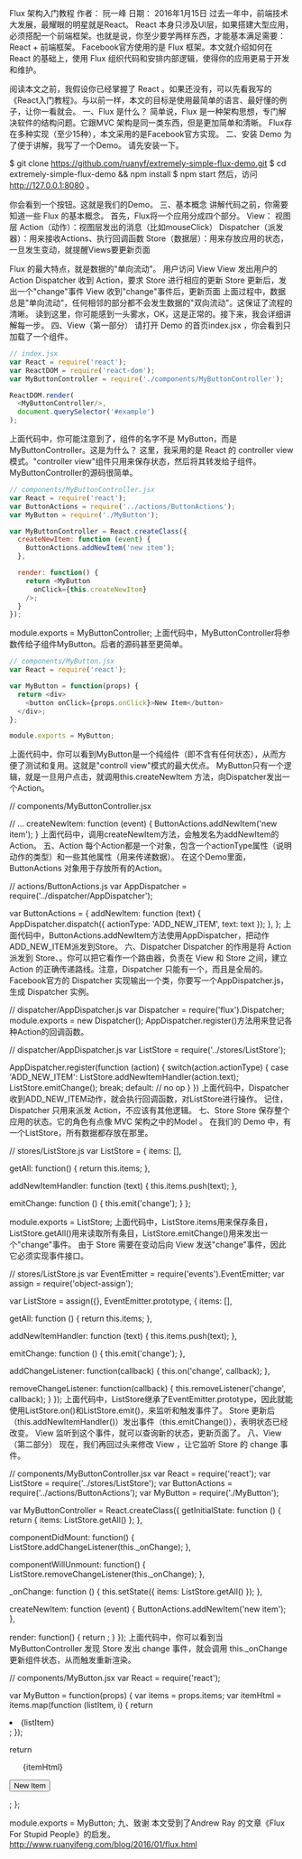 Flux 架构入门教程
作者： 阮一峰
日期： 2016年1月15日
过去一年中，前端技术大发展，最耀眼的明星就是React。
React 本身只涉及UI层，如果搭建大型应用，必须搭配一个前端框架。也就是说，你至少要学两样东西，才能基本满足需要：React + 前端框架。
Facebook官方使用的是 Flux 框架。本文就介绍如何在 React 的基础上，使用 Flux 组织代码和安排内部逻辑，使得你的应用更易于开发和维护。

阅读本文之前，我假设你已经掌握了 React 。如果还没有，可以先看我写的《React入门教程》。与以前一样，本文的目标是使用最简单的语言、最好懂的例子，让你一看就会。
一、Flux 是什么？
简单说，Flux 是一种架构思想，专门解决软件的结构问题。它跟MVC 架构是同一类东西，但是更加简单和清晰。
Flux存在多种实现（至少15种），本文采用的是Facebook官方实现。
二、安装 Demo
为了便于讲解，我写了一个Demo。
请先安装一下。

$ git clone https://github.com/ruanyf/extremely-simple-flux-demo.git
$ cd extremely-simple-flux-demo && npm install
$ npm start
然后，访问 http://127.0.0.1:8080 。

你会看到一个按钮。这就是我们的Demo。
三、基本概念
讲解代码之前，你需要知道一些 Flux 的基本概念。
首先，Flux将一个应用分成四个部分。
View： 视图层
Action（动作）：视图层发出的消息（比如mouseClick）
Dispatcher（派发器）：用来接收Actions、执行回调函数
Store（数据层）：用来存放应用的状态，一旦发生变动，就提醒Views要更新页面

Flux 的最大特点，就是数据的"单向流动"。
用户访问 View
View 发出用户的 Action
Dispatcher 收到 Action，要求 Store 进行相应的更新
Store 更新后，发出一个"change"事件
View 收到"change"事件后，更新页面
上面过程中，数据总是"单向流动"，任何相邻的部分都不会发生数据的"双向流动"。这保证了流程的清晰。
读到这里，你可能感到一头雾水，OK，这是正常的。接下来，我会详细讲解每一步。
四、View（第一部分）
请打开 Demo 的首页index.jsx ，你会看到只加载了一个组件。

```javascript
// index.jsx
var React = require('react');
var ReactDOM = require('react-dom');
var MyButtonController = require('./components/MyButtonController');

ReactDOM.render(
  <MyButtonController/>,
  document.querySelector('#example')
);
```
上面代码中，你可能注意到了，组件的名字不是 MyButton，而是 MyButtonController。这是为什么？
这里，我采用的是 React 的 controller view 模式。"controller view"组件只用来保存状态，然后将其转发给子组件。MyButtonController的源码很简单。

```javascript
// components/MyButtonController.jsx
var React = require('react');
var ButtonActions = require('../actions/ButtonActions');
var MyButton = require('./MyButton');

var MyButtonController = React.createClass({
  createNewItem: function (event) {
    ButtonActions.addNewItem('new item');
  },

  render: function() {
    return <MyButton
      onClick={this.createNewItem}
    />;
  }
});
```

module.exports = MyButtonController;
上面代码中，MyButtonController将参数传给子组件MyButton。后者的源码甚至更简单。

```javascript
// components/MyButton.jsx
var React = require('react');

var MyButton = function(props) {
  return <div>
    <button onClick={props.onClick}>New Item</button>
  </div>;
};

module.exports = MyButton;
```
上面代码中，你可以看到MyButton是一个纯组件（即不含有任何状态），从而方便了测试和复用。这就是"controll view"模式的最大优点。
MyButton只有一个逻辑，就是一旦用户点击，就调用this.createNewItem 方法，向Dispatcher发出一个Action。

// components/MyButtonController.jsx

  // ...
  createNewItem: function (event) {
    ButtonActions.addNewItem('new item');
  }
上面代码中，调用createNewItem方法，会触发名为addNewItem的Action。
五、Action
每个Action都是一个对象，包含一个actionType属性（说明动作的类型）和一些其他属性（用来传递数据）。
在这个Demo里面，ButtonActions 对象用于存放所有的Action。

// actions/ButtonActions.js
var AppDispatcher = require('../dispatcher/AppDispatcher');

var ButtonActions = {
  addNewItem: function (text) {
    AppDispatcher.dispatch({
      actionType: 'ADD_NEW_ITEM',
      text: text
    });
  },
};
上面代码中，ButtonActions.addNewItem方法使用AppDispatcher，把动作ADD_NEW_ITEM派发到Store。
六、Dispatcher
Dispatcher 的作用是将 Action 派发到 Store、。你可以把它看作一个路由器，负责在 View 和 Store 之间，建立 Action 的正确传递路线。注意，Dispatcher 只能有一个，而且是全局的。
Facebook官方的 Dispatcher 实现输出一个类，你要写一个AppDispatcher.js，生成 Dispatcher 实例。

// dispatcher/AppDispatcher.js
var Dispatcher = require('flux').Dispatcher;
module.exports = new Dispatcher();
AppDispatcher.register()方法用来登记各种Action的回调函数。

// dispatcher/AppDispatcher.js
var ListStore = require('../stores/ListStore');

AppDispatcher.register(function (action) {
  switch(action.actionType) {
    case 'ADD_NEW_ITEM':
      ListStore.addNewItemHandler(action.text);
      ListStore.emitChange();
      break;
    default:
      // no op
  }
})
上面代码中，Dispatcher收到ADD_NEW_ITEM动作，就会执行回调函数，对ListStore进行操作。
记住，Dispatcher 只用来派发 Action，不应该有其他逻辑。
七、Store
Store 保存整个应用的状态。它的角色有点像 MVC 架构之中的Model 。
在我们的 Demo 中，有一个ListStore，所有数据都存放在那里。

// stores/ListStore.js
var ListStore = {
  items: [],

  getAll: function() {
    return this.items;
  },

  addNewItemHandler: function (text) {
    this.items.push(text);
  },

  emitChange: function () {
    this.emit('change');
  }
};

module.exports = ListStore;
上面代码中，ListStore.items用来保存条目，ListStore.getAll()用来读取所有条目，ListStore.emitChange()用来发出一个"change"事件。
由于 Store 需要在变动后向 View 发送"change"事件，因此它必须实现事件接口。

// stores/ListStore.js
var EventEmitter = require('events').EventEmitter;
var assign = require('object-assign');

var ListStore = assign({}, EventEmitter.prototype, {
  items: [],

  getAll: function () {
    return this.items;
  },

  addNewItemHandler: function (text) {
    this.items.push(text);
  },

  emitChange: function () {
    this.emit('change');
  },

  addChangeListener: function(callback) {
    this.on('change', callback);
  },

  removeChangeListener: function(callback) {
    this.removeListener('change', callback);
  }
});
上面代码中，ListStore继承了EventEmitter.prototype，因此就能使用ListStore.on()和ListStore.emit()，来监听和触发事件了。
Store 更新后（this.addNewItemHandler()）发出事件（this.emitChange()），表明状态已经改变。 View 监听到这个事件，就可以查询新的状态，更新页面了。
八、View （第二部分）
现在，我们再回过头来修改 View ，让它监听 Store 的 change 事件。

// components/MyButtonController.jsx
var React = require('react');
var ListStore = require('../stores/ListStore');
var ButtonActions = require('../actions/ButtonActions');
var MyButton = require('./MyButton');

var MyButtonController = React.createClass({
  getInitialState: function () {
    return {
      items: ListStore.getAll()
    };
  },

  componentDidMount: function() {
    ListStore.addChangeListener(this._onChange);
  },

  componentWillUnmount: function() {
    ListStore.removeChangeListener(this._onChange);
  },

  _onChange: function () {
    this.setState({
      items: ListStore.getAll()
    });
  },

  createNewItem: function (event) {
    ButtonActions.addNewItem('new item');
  },

  render: function() {
    return <MyButton
      items={this.state.items}
      onClick={this.createNewItem}
    />;
  }
});
上面代码中，你可以看到当MyButtonController 发现 Store 发出 change 事件，就会调用 this._onChange 更新组件状态，从而触发重新渲染。

// components/MyButton.jsx
var React = require('react');

var MyButton = function(props) {
  var items = props.items;
  var itemHtml = items.map(function (listItem, i) {
    return <li key={i}>{listItem}</li>;
  });

  return <div>
    <ul>{itemHtml}</ul>
    <button onClick={props.onClick}>New Item</button>
  </div>;
};

module.exports = MyButton;
九、致谢
本文受到了Andrew Ray 的文章《Flux For Stupid People》的启发。
http://www.ruanyifeng.com/blog/2016/01/flux.html